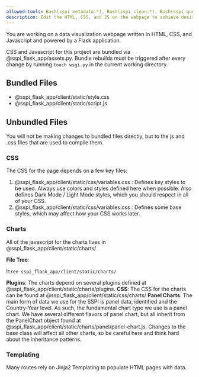 ```yaml
---
allowed-tools: Bash(sspi metadata:*), Bash(sspi clean:*), Bash(sspi query:*), Bash(curl -s:*), Bash(git status:*) Bash(git diff:*), Bash(tree:*)
description: Edit the HTML, CSS, and JS on the webpage to achieve desired visuals and user-facing functionality (UX/UI)
---
```

You are working on a data visualization webpage written in HTML, CSS, and Javascript and powered by a Flask application.

CSS and Javascript for this project are bundled via @sspi_flask_app/assets.py. Bundle rebuilds must be triggered after every change by running `touch wsgi.py` in the current working directory.

## Bundled Files
- @sspi_flask_app/client/static/style.css
- @sspi_flask_app/client/static/script.js

## Unbundled Files
You will not be making changes to bundled files directly, but to the js and .css files that are used to compile them.

### CSS
The CSS for the page depends on a few key files:
1. @sspi_flask_app/client/static/css/variables.css : Defines key styles to be used. Always use colors and styles defined here when possible. Also defines Dark Mode / Light Mode styles, which you should respect in all of your CSS.
2. @sspi_flask_app/client/static/css/variables.css : Defines some base styles, which may affect how your CSS works later.

### Charts
All of the javascript for the charts lives in @sspi_flask_app/client/static/charts/

**File Tree**: 

!`tree sspi_flask_app/client/static/charts/`

**Plugins**: The charts depend on several plugins defined at @sspi_flask_app/client/static/charts/plugins.
**CSS**: The CSS for the charts can be found at @sspi_flask_app/client/static/css/charts/
**Panel Charts**: The main form of data we use for the SSPI is panel data, identified and the Country-Year level. As such, the fundamental chart type we use is a panel chart. We have several different flavors of panel chart, but all inherit from the PanelChart object found at @sspi_flask_app/client/static/charts/panel/panel-chart.js. Changes to the base class will affect all other charts, so be careful here and think hard about the inheritance patterns.

### Templating
Many routes rely on Jinja2 Templating to populate HTML pages with data.

